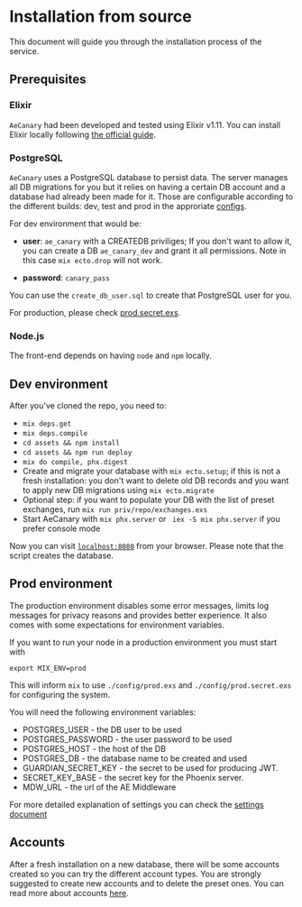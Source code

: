 # Installation from source

This document will guide you through the installation process of the service.

## Prerequisites

### Elixir

`AeCanary` had been developed and tested using Elixir v1.11. You can install
Elixir locally following [the official
guide](https://elixir-lang.org/install.html).

### PostgreSQL
`AeCanary` uses a PostgreSQL database to persist data. The server manages all
DB migrations for you but it relies on having a certain DB account and
a database had already been made for it. Those are configurable according to
the different builds: dev, test and prod in the approriate
[configs](config/).

For dev environment that would be:

* **user**: `ae_canary` with a CREATEDB priviliges; If you don't want to allow
  it, you can create a DB `ae_canary_dev` and grant it all permissions. Note
  in this case `mix ecto.drop` will not work.

* **password**: `canary_pass`

You can use the `create_db_user.sql` to create that PostgreSQL user for you.

For production, please check [prod.secret.exs](config/prod.secret.exs).

### Node.js

The front-end depends on having `node` and `npm` locally.

## Dev environment

After you've cloned the repo, you need to:

  * `mix deps.get`
  * `mix deps.compile`
  * `cd assets && npm install`
  * `cd assets && npm run deploy`
  * `mix do compile, phx.digest`
  * Create and migrate your database with `mix ecto.setup`; if this is not a
    fresh installation: you don't want to delete old DB records and you want to
    apply new DB migrations using `mix ecto.migrate`
  * Optional step: if you want to populate your DB with the list of preset
    exchanges, run `mix run priv/repo/exchanges.exs`
  * Start AeCanary with `mix phx.server` or ` iex -S mix phx.server`
    if you prefer console mode

Now you can visit [`localhost:8080`](http://localhost:8080) from your browser.
Please note that the script creates the database.

## Prod environment

The production environment disables some error messages, limits log messages
for privacy reasons and provides better experience. It also comes with some
expectations for environment variables.

If you want to run your node in a production environment you must start with
```
export MIX_ENV=prod
```

This will inform `mix` to use `./config/prod.exs` and
`./config/prod.secret.exs` for configuring the system.

You will need the following environment variables:

  * POSTGRES_USER - the DB user to be used
  * POSTGRES_PASSWORD - the user password to be used
  * POSTGRES_HOST - the host of the DB
  * POSTGRES_DB - the database name to be created and used
  * GUARDIAN_SECRET_KEY - the secret to be used for producing JWT.
  * SECRET_KEY_BASE - the secret key for the Phoenix server.
  * MDW_URL - the url of the AE Middleware

For more detailed explanation of settings you can check the [settings
document](/docs/settings.md)

## Accounts

After a fresh installation on a new database, there will be some accounts
created so you can try the different account types. You are strongly suggested
to create new accounts and to delete the preset ones. You can read more about
accounts [here](/docs/accounts.md).

